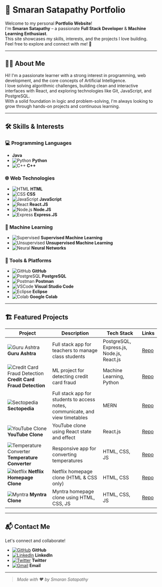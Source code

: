 # 🚀 Smaran Satapathy Portfolio

Welcome to my personal **Portfolio Website**!  
I'm **Smaran Satapathy** – a passionate **Full Stack Developer** & **Machine Learning Enthusiast**.  
This site showcases my skills, interests, and the projects I love building.  
Feel free to explore and connect with me! 🌟

---

## 👨‍💻 About Me

Hi! I'm a passionate learner with a strong interest in programming, web development, and the core concepts of Artificial Intelligence.  
I love solving algorithmic challenges, building clean and interactive interfaces with React, and exploring technologies like Git, JavaScript, and PostgreSQL.  
With a solid foundation in logic and problem-solving, I'm always looking to grow through hands-on projects and continuous learning.

---

## 🛠️ Skills & Interests

### 💻 Programming Languages
- **Java**
- ![Python](/images/python.png) **Python**
- ![C++](/images/cpp.png) **C++**

### 🌐 Web Technologies
- ![HTML](/images/html.png) **HTML**
- ![CSS](/images/css.png) **CSS**
- ![JavaScript](/images/js.png) **JavaScript**
- ![React](/images/react.png) **React.JS**
- ![Node.js](/images/nodejs.png) **Node.JS**
- ![Express](/images/express.png) **Express.JS**

### 🤖 Machine Learning
- ![Supervised](/images/supervised.png) **Supervised Machine Learning**
- ![Unsupervised](/images/unsupervised.png) **Unsupervised Machine Learning**
- ![Neural](/images/neural.png) **Neural Networks**

### 🧰 Tools & Platforms
- ![GitHub](/images/github.png) **GitHub**
- ![PostgreSQL](/images/postgre.png) **PostgreSQL**
- ![Postman](/images/post%20(1).png) **Postman**
- ![VSCode](/images/vscode.png) **Visual Studio Code**
- ![Eclipse](/images/eclipse.png) **Eclipse**
- ![Colab](/images/colab.png) **Google Colab**

---

## 🏗️ Featured Projects

| Project | Description | Tech Stack | Links |
|---------|-------------|-----------|-------|
| ![Guru Ashtra](/images/Guru.png) **Guru Ashtra** | Full stack app for teachers to manage class students | PostgreSQL, Express.js, Node.js, React.js | [Repo](https://github.com/SmaranSatapathy/Guru-Ashtra) |
| ![Credit Card Fraud Detection](https://www.xenonstack.com/hubfs/xenonstack-credit-card-fraud-detection.png) **Credit Card Fraud Detection** | ML project for detecting credit card fraud | Machine Learning, Python | [Repo](https://github.com/SmaranSatapathy/Credit-Card-Fraud-Detection) |
| ![Sectopedia](/images/poster.png) **Sectopedia** | Full stack app for students to access notes, communicate, and view timetables | MERN | [Repo](https://github.com/SmaranSatapathy/Sectopedia) |
| ![YouTube Clone](/images/youtube_clone.png) **YouTube Clone** | YouTube clone using React state and effect | React.js | [Repo](https://github.com/SmaranSatapathy/Youtube-Clone) |
| ![Temperature Converter](/images/temperature.png) **Temperature Converter** | Responsive app for converting temperatures | HTML, CSS, JS | [Repo](https://github.com/SmaranSatapathy/Temperature-Converter) |
| ![Netflix](/images/netflix.png) **Netflix Homepage Clone** | Netflix homepage clone (HTML & CSS only) | HTML, CSS | [Repo](https://github.com/SmaranSatapathy/Netflix-Homepage) |
| ![Myntra](/images/myntra.png) **Myntra Clone** | Myntra homepage clone using HTML, CSS, JS | HTML, CSS, JS | [Repo](https://github.com/SmaranSatapathy/Myntra-Home-Page) |

---

## 📬 Contact Me

Let's connect and collaborate!  
- [![GitHub](/images/github.png)](https://github.com/SmaranSatapathy) **GitHub**
- [![LinkedIn](/images/linkedin.png)](https://www.linkedin.com/in/smaran-satapathy-388270257/) **LinkedIn**
- [![Twitter](/images/twitter.png)](https://x.com/LoneWolf_Shrie) **Twitter**
- [![Gmail](/images/gmail.png)](mailto:smaransatapathy31@gmail.com) **Email**

---

> _Made with ❤️ by Smaran Satapathy_
